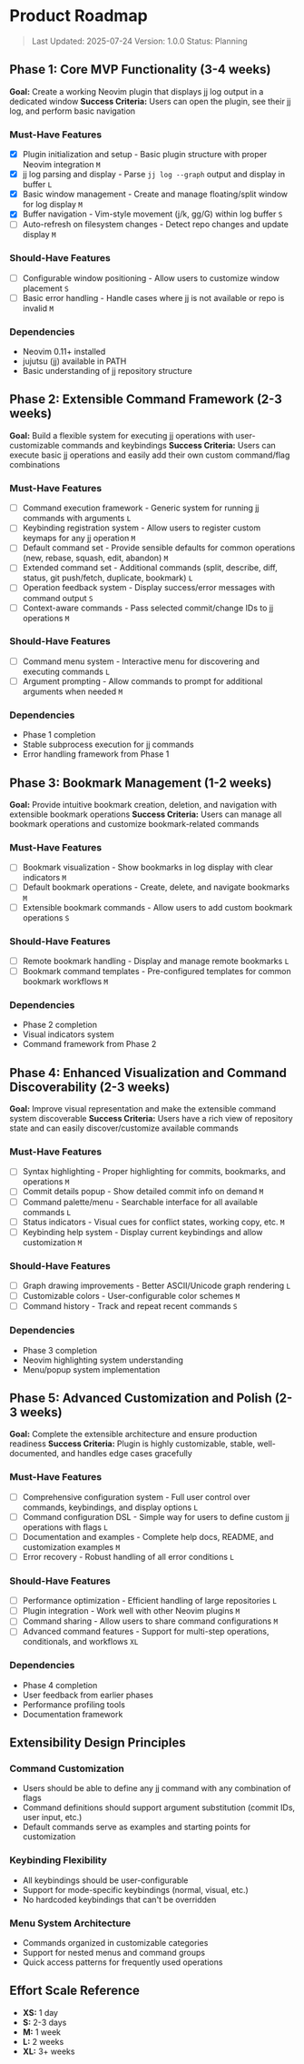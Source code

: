 # Product Roadmap

> Last Updated: 2025-07-24
> Version: 1.0.0
> Status: Planning

## Phase 1: Core MVP Functionality (3-4 weeks)

**Goal:** Create a working Neovim plugin that displays jj log output in a dedicated window
**Success Criteria:** Users can open the plugin, see their jj log, and perform basic navigation

### Must-Have Features

- [x] Plugin initialization and setup - Basic plugin structure with proper Neovim integration `M`
- [x] jj log parsing and display - Parse `jj log --graph` output and display in buffer `L`
- [x] Basic window management - Create and manage floating/split window for log display `M`
- [x] Buffer navigation - Vim-style movement (j/k, gg/G) within log buffer `S`
- [ ] Auto-refresh on filesystem changes - Detect repo changes and update display `M`

### Should-Have Features

- [ ] Configurable window positioning - Allow users to customize window placement `S`
- [ ] Basic error handling - Handle cases where jj is not available or repo is invalid `M`

### Dependencies

- Neovim 0.11+ installed
- jujutsu (jj) available in PATH
- Basic understanding of jj repository structure

## Phase 2: Extensible Command Framework (2-3 weeks)

**Goal:** Build a flexible system for executing jj operations with user-customizable commands and keybindings
**Success Criteria:** Users can execute basic jj operations and easily add their own custom command/flag combinations

### Must-Have Features

- [ ] Command execution framework - Generic system for running jj commands with arguments `L`
- [ ] Keybinding registration system - Allow users to register custom keymaps for any jj operation `M`
- [ ] Default command set - Provide sensible defaults for common operations (new, rebase, squash, edit, abandon) `M`
- [ ] Extended command set - Additional commands (split, describe, diff, status, git push/fetch, duplicate, bookmark) `L`
- [ ] Operation feedback system - Display success/error messages with command output `S`
- [ ] Context-aware commands - Pass selected commit/change IDs to jj operations `M`

### Should-Have Features

- [ ] Command menu system - Interactive menu for discovering and executing commands `L`
- [ ] Argument prompting - Allow commands to prompt for additional arguments when needed `M`

### Dependencies

- Phase 1 completion
- Stable subprocess execution for jj commands
- Error handling framework from Phase 1

## Phase 3: Bookmark Management (1-2 weeks)

**Goal:** Provide intuitive bookmark creation, deletion, and navigation with extensible bookmark operations
**Success Criteria:** Users can manage all bookmark operations and customize bookmark-related commands

### Must-Have Features

- [ ] Bookmark visualization - Show bookmarks in log display with clear indicators `M`
- [ ] Default bookmark operations - Create, delete, and navigate bookmarks `M`
- [ ] Extensible bookmark commands - Allow users to add custom bookmark operations `S`

### Should-Have Features

- [ ] Remote bookmark handling - Display and manage remote bookmarks `L`
- [ ] Bookmark command templates - Pre-configured templates for common bookmark workflows `M`

### Dependencies

- Phase 2 completion
- Visual indicators system
- Command framework from Phase 2

## Phase 4: Enhanced Visualization and Command Discoverability (2-3 weeks)

**Goal:** Improve visual representation and make the extensible command system discoverable
**Success Criteria:** Users have a rich view of repository state and can easily discover/customize available commands

### Must-Have Features

- [ ] Syntax highlighting - Proper highlighting for commits, bookmarks, and operations `M`
- [ ] Commit details popup - Show detailed commit info on demand `M`
- [ ] Command palette/menu - Searchable interface for all available commands `L`
- [ ] Status indicators - Visual cues for conflict states, working copy, etc. `M`
- [ ] Keybinding help system - Display current keybindings and allow customization `M`

### Should-Have Features

- [ ] Graph drawing improvements - Better ASCII/Unicode graph rendering `L`
- [ ] Customizable colors - User-configurable color schemes `M`
- [ ] Command history - Track and repeat recent commands `S`

### Dependencies

- Phase 3 completion
- Neovim highlighting system understanding
- Menu/popup system implementation

## Phase 5: Advanced Customization and Polish (2-3 weeks)

**Goal:** Complete the extensible architecture and ensure production readiness
**Success Criteria:** Plugin is highly customizable, stable, well-documented, and handles edge cases gracefully

### Must-Have Features

- [ ] Comprehensive configuration system - Full user control over commands, keybindings, and display options `L`
- [ ] Command configuration DSL - Simple way for users to define custom jj operations with flags `L`
- [ ] Documentation and examples - Complete help docs, README, and customization examples `M`
- [ ] Error recovery - Robust handling of all error conditions `L`

### Should-Have Features

- [ ] Performance optimization - Efficient handling of large repositories `L`
- [ ] Plugin integration - Work well with other Neovim plugins `M`
- [ ] Command sharing - Allow users to share command configurations `M`
- [ ] Advanced command features - Support for multi-step operations, conditionals, and workflows `XL`

### Dependencies

- Phase 4 completion
- User feedback from earlier phases
- Performance profiling tools
- Documentation framework

## Extensibility Design Principles

### Command Customization
- Users should be able to define any jj command with any combination of flags
- Command definitions should support argument substitution (commit IDs, user input, etc.)
- Default commands serve as examples and starting points for customization

### Keybinding Flexibility
- All keybindings should be user-configurable
- Support for mode-specific keybindings (normal, visual, etc.)
- No hardcoded keybindings that can't be overridden

### Menu System Architecture
- Commands organized in customizable categories
- Support for nested menus and command groups
- Quick access patterns for frequently used operations

## Effort Scale Reference

- **XS:** 1 day
- **S:** 2-3 days  
- **M:** 1 week
- **L:** 2 weeks
- **XL:** 3+ weeks
